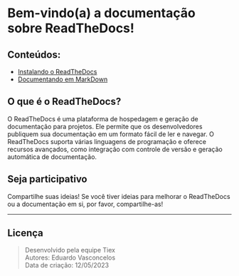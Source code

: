 # Bem-vindo(a) a documentação sobre ReadTheDocs!

## Conteúdos:
- [Instalando o ReadTheDocs](instalacao.md)
- [Documentando em MarkDown](documentacao.md)


## O que é o ReadTheDocs?

O ReadTheDocs é uma plataforma de hospedagem e geração de documentação para projetos. Ele permite que os desenvolvedores publiquem sua documentação em um formato fácil de ler e navegar. O ReadTheDocs suporta várias linguagens de programação e oferece recursos avançados, como integração com controle de versão e geração automática de documentação.

## Seja participativo
Compartilhe suas ideias! Se você tiver ideias para melhorar o ReadTheDocs ou a documentação em si, por favor, compartilhe-as!

---
## Licença
>Desenvolvido pela equipe Tiex<br>
Autores: Eduardo Vasconcelos<br>
Data de criação: 12/05/2023
>
